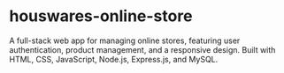 # houswares-online-store
 A full-stack web app for managing online stores, featuring user authentication, product management, and a responsive design. Built with HTML, CSS, JavaScript, Node.js, Express.js, and MySQL.
